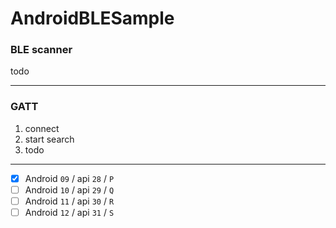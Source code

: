 # AndroidBLESample

### BLE scanner

todo

---

### GATT

1. connect
2. start search
3. todo

---

- [x] Android `09` / api `28` / `P`
- [ ] Android `10` / api `29` / `Q`
- [ ] Android `11` / api `30` / `R`
- [ ] Android `12` / api `31` / `S`
